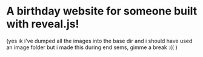 # A birthday website for someone built with reveal.js!
(yes ik i've dumped all the images into the base dir and i should have used an image folder but i made this during end sems, gimme a break :((  )
